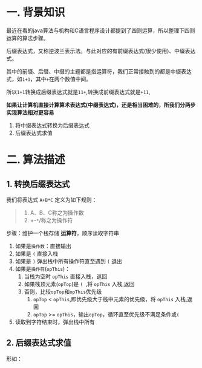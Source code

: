 
# 一. 背景知识
最近在看的java算法与机构和C语言程序设计都提到了四则运算，所以整理下四则运算的算法步骤。

后缀表达式，又称逆波兰表示法。与此对应的有前缀表达式(很少使用)、中缀表达式。

其中的前缀、后缀、中缀的主题都是指运算符，我们正常接触到的都是中缀表达式，如`1+1`，其中`+`在两个数值中间。

所以`1+1`转换成后缀表达式就是`11+`,转换成前缀表达式就是`+11`,

**如果让计算机直接计算算术表达式(中缀表达式)，还是相当困难的，所我们分两步实现算法相对更容易**

1. 将中缀表达式转换为后缀表达式
2. 后缀表达式求值

# 二. 算法描述

## **1. 转换后缀表达式**

我们将表达式 `A+B*C` 定义为如下规则：
>1. A、B、C称之为操作数
>2. +-`*`/称之为操作符


步骤：维护一个栈存储 **运算符**，顺序读取字符串
1. 如果是`操作数`：直接输出
2. 如果是 `(` 直接入栈
3. 如果是 `)` 弹出栈中所有操作符直至遇到 `(` 退出
4. 如果是`操作符`(`opThis`)：
    1. 当栈为空时 `opThis` 直接入栈，返回
    2. 如果栈顶元素(`opTop`)是 `( `,将 `opThis` 入栈,返回
    3. 否则，比较`opTop`和`opThis`优先级
        1. `opTop` < `opThis`,即优先级大于栈中元素的优先级，将 `opThis` 入栈,返回
        2. `opTop` >= `opThis`，输出`opTop`，循环直至优先级不满足条件或`(`
5. 读取到字符结束时，弹出栈中所有

## **2. 后缀表达式求值**

形如：
